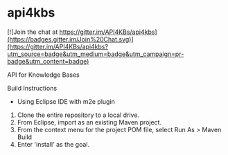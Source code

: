 api4kbs
=======

[![Join the chat at https://gitter.im/API4KBs/api4kbs](https://badges.gitter.im/Join%20Chat.svg)](https://gitter.im/API4KBs/api4kbs?utm_source=badge&utm_medium=badge&utm_campaign=pr-badge&utm_content=badge)

API for Knowledge Bases

Build Instructions
* Using Eclipse IDE with m2e plugin
1. Clone the entire repository to a local drive.
2. From Eclipse, import as an existing Maven project.
3. From the context menu for the project POM file, select Run As > Maven Build
4. Enter 'install' as the goal.
